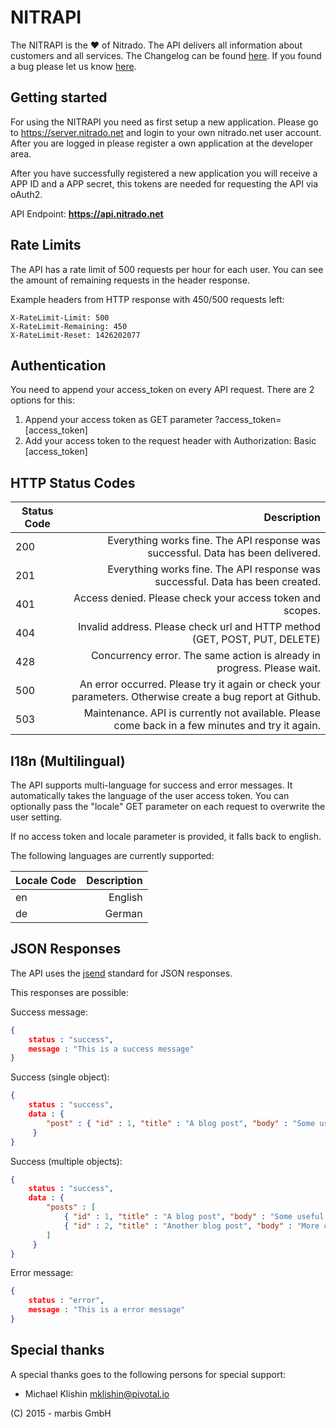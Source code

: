 # NITRAPI

The NITRAPI is the ♥ of Nitrado. The API delivers all information about customers and all services. The Changelog can be found [here](https://github.com/nitrado/Nitrapi/blob/master/CHANGELOG.md).
If you found a bug please let us know [here](https://github.com/nitrado/Nitrapi/issues).

## Getting started

For using the NITRAPI you need as first setup a new application. Please go to https://server.nitrado.net and login to your own nitrado.net user account. After you are logged in please register a own application at the developer area.

After you have successfully registered a new application you will receive a APP ID and a APP secret, this tokens are needed for requesting the API via oAuth2.

API Endpoint: **https://api.nitrado.net**

## Rate Limits

The API has a rate limit of 500 requests per hour for each user. You can see the amount of remaining requests in the header response. 

Example headers from HTTP response with 450/500 requests left:
```
X-RateLimit-Limit: 500
X-RateLimit-Remaining: 450
X-RateLimit-Reset: 1426202077
```

## Authentication

You need to append your access_token on every API request. There are 2 options for this:

1. Append your access token as GET parameter ?access_token=[access_token]
2. Add your access token to the request header with Authorization: Basic [access_token]

## HTTP Status Codes

| Status Code                |  Description   |
| -------------------------- | -------------: |
| 200                        | Everything works fine. The API response was successful. Data has been delivered. |
| 201                        | Everything works fine. The API response was successful. Data has been created.   |
| 401                        | Access denied. Please check your access token and scopes.                        | 
| 404                        | Invalid address. Please check url and HTTP method (GET, POST, PUT, DELETE)       | 
| 428                        | Concurrency error. The same action is already in progress. Please wait.          |
| 500                        | An error occurred. Please try it again or check your parameters. Otherwise create a bug report at Github. |
| 503                        | Maintenance. API is currently not available. Please come back in a few minutes and try it again. |

## I18n (Multilingual)

The API supports multi-language for success and error messages. It automatically takes the language of the user access token.
You can optionally pass the "locale" GET parameter on each request to overwrite the user setting.
 
If no access token and locale parameter is provided, it falls back to english.

The following languages are currently supported:

| Locale Code                |  Description   |
| -------------------------- | -------------: |
| en                         | English  |
| de                         | German   |

## JSON Responses

The API uses the [jsend](http://labs.omniti.com/labs/jsend) standard for JSON responses.

This responses are possible:

Success message:
```json
{
    status : "success",
    message : "This is a success message"
}
```

Success (single object):
```json
{
    status : "success",
    data : {
        "post" : { "id" : 1, "title" : "A blog post", "body" : "Some useful content" }
     }
}
```

Success (multiple objects):
```json
{
    status : "success",
    data : {
        "posts" : [
            { "id" : 1, "title" : "A blog post", "body" : "Some useful content" },
            { "id" : 2, "title" : "Another blog post", "body" : "More content" },
        ]
     }
}
```

Error message:
```json
{
    status : "error",
    message : "This is a error message"
}
```

## Special thanks

A special thanks goes to the following persons for special support:

* Michael Klishin <mklishin@pivotal.io>

(C) 2015 - marbis GmbH